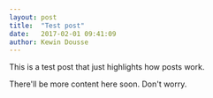 ```yaml
---
layout: post
title:  "Test post"
date:   2017-02-01 09:41:09
author: Kewin Dousse
---
```

This is a test post that just highlights how posts work.

There'll be more content here soon. Don't worry.
